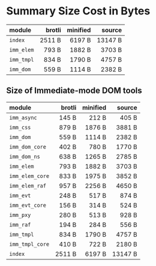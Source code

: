 # Summary Size Cost in Bytes

| module          |   brotli | minified |   source |
|:----------------|---------:|---------:|---------:|
| `index`         |   2511 B |   6197 B |  13147 B |
| `imm_elem`      |    793 B |   1882 B |   3703 B |
| `imm_tmpl`      |    834 B |   1790 B |   4757 B |
| `imm_dom`       |    559 B |   1114 B |   2382 B |


## Size of Immediate-mode DOM tools

| module          |   brotli | minified |   source |
|:----------------|---------:|---------:|---------:|
| `imm_async`     |    145 B |    212 B |    405 B |
| `imm_css`       |    879 B |   1876 B |   3881 B |
| `imm_dom`       |    559 B |   1114 B |   2382 B |
| `imm_dom_core`  |    402 B |    780 B |   1770 B |
| `imm_dom_ns`    |    638 B |   1265 B |   2785 B |
| `imm_elem`      |    793 B |   1882 B |   3703 B |
| `imm_elem_core` |    833 B |   1975 B |   3852 B |
| `imm_elem_raf`  |    957 B |   2256 B |   4650 B |
| `imm_evt`       |    248 B |    517 B |    874 B |
| `imm_evt_core`  |    156 B |    314 B |    524 B |
| `imm_pxy`       |    280 B |    513 B |    928 B |
| `imm_raf`       |    194 B |    284 B |    556 B |
| `imm_tmpl`      |    834 B |   1790 B |   4757 B |
| `imm_tmpl_core` |    410 B |    722 B |   2180 B |
| `index`         |   2511 B |   6197 B |  13147 B |


